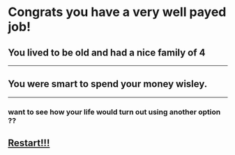 # Congrats you have a very well payed job!
## You lived to be old and had a nice family of 4 
---
## You were smart to spend your money wisley.
---
### want to see how your life would turn out using another option ??
## [Restart!!!](../home.md)